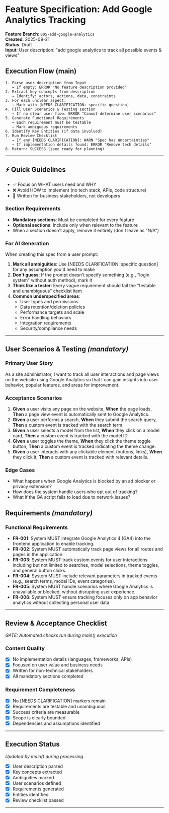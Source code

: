 # Feature Specification: Add Google Analytics Tracking

**Feature Branch**: `005-add-google-analytics`  
**Created**: 2025-09-21  
**Status**: Draft  
**Input**: User description: "add google analytics to track all possible events & views"

## Execution Flow (main)
```
1. Parse user description from Input
   → If empty: ERROR "No feature description provided"
2. Extract key concepts from description
   → Identify: actors, actions, data, constraints
3. For each unclear aspect:
   → Mark with [NEEDS CLARIFICATION: specific question]
4. Fill User Scenarios & Testing section
   → If no clear user flow: ERROR "Cannot determine user scenarios"
5. Generate Functional Requirements
   → Each requirement must be testable
   → Mark ambiguous requirements
6. Identify Key Entities (if data involved)
7. Run Review Checklist
   → If any [NEEDS CLARIFICATION]: WARN "Spec has uncertainties"
   → If implementation details found: ERROR "Remove tech details"
8. Return: SUCCESS (spec ready for planning)
```

---

## ⚡ Quick Guidelines
- ✅ Focus on WHAT users need and WHY
- ❌ Avoid HOW to implement (no tech stack, APIs, code structure)
- 👥 Written for business stakeholders, not developers

### Section Requirements
- **Mandatory sections**: Must be completed for every feature
- **Optional sections**: Include only when relevant to the feature
- When a section doesn't apply, remove it entirely (don't leave as "N/A")

### For AI Generation
When creating this spec from a user prompt:
1. **Mark all ambiguities**: Use [NEEDS CLARIFICATION: specific question] for any assumption you'd need to make
2. **Don't guess**: If the prompt doesn't specify something (e.g., "login system" without auth method), mark it
3. **Think like a tester**: Every vague requirement should fail the "testable and unambiguous" checklist item
4. **Common underspecified areas**:
   - User types and permissions
   - Data retention/deletion policies  
   - Performance targets and scale
   - Error handling behaviors
   - Integration requirements
   - Security/compliance needs

---

## User Scenarios & Testing *(mandatory)*

### Primary User Story
As a site administrator, I want to track all user interactions and page views on the website using Google Analytics so that I can gain insights into user behavior, popular features, and areas for improvement.

### Acceptance Scenarios
1. **Given** a user visits any page on the website, **When** the page loads, **Then** a page view event is automatically sent to Google Analytics.
2. **Given** a user performs a search, **When** they submit the search query, **Then** a custom event is tracked with the search term.
3. **Given** a user selects a model from the list, **When** they click on a model card, **Then** a custom event is tracked with the model ID.
4. **Given** a user toggles the theme, **When** they click the theme toggle button, **Then** a custom event is tracked indicating the theme change.
5. **Given** a user interacts with any clickable element (buttons, links), **When** they click it, **Then** a custom event is tracked with relevant details.

### Edge Cases
- What happens when Google Analytics is blocked by an ad blocker or privacy extension?
- How does the system handle users who opt out of tracking?
- What if the GA script fails to load due to network issues?

## Requirements *(mandatory)*

### Functional Requirements
- **FR-001**: System MUST integrate Google Analytics 4 (GA4) into the frontend application to enable tracking.
- **FR-002**: System MUST automatically track page views for all routes and pages in the application.
- **FR-003**: System MUST track custom events for user interactions including but not limited to searches, model selections, theme toggles, and general button clicks.
- **FR-004**: System MUST include relevant parameters in tracked events (e.g., search terms, model IDs, event categories).
- **FR-005**: System MUST handle scenarios where Google Analytics is unavailable or blocked, without disrupting user experience.
- **FR-006**: System MUST ensure tracking focuses only on app behavior analytics without collecting personal user data.

---

## Review & Acceptance Checklist
*GATE: Automated checks run during main() execution*

### Content Quality
- [x] No implementation details (languages, frameworks, APIs)
- [x] Focused on user value and business needs
- [x] Written for non-technical stakeholders
- [x] All mandatory sections completed

### Requirement Completeness
- [x] No [NEEDS CLARIFICATION] markers remain
- [x] Requirements are testable and unambiguous  
- [x] Success criteria are measurable
- [x] Scope is clearly bounded
- [x] Dependencies and assumptions identified

---

## Execution Status
*Updated by main() during processing*

- [x] User description parsed
- [x] Key concepts extracted
- [x] Ambiguities marked
- [x] User scenarios defined
- [x] Requirements generated
- [x] Entities identified
- [x] Review checklist passed

---